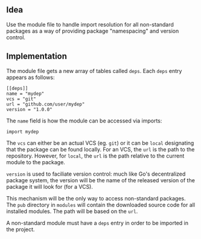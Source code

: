 ## Idea
Use the module file to handle import resolution for all non-standard packages as a way of providing package "namespacing" and version control.

## Implementation
The module file gets a new array of tables called `deps`.  Each `deps` entry appears as follows:

```
[[deps]]
name = "mydep"
vcs = "git"
url = "github.com/user/mydep"
version = "1.0.0"
```

The `name` field is how the module can be accessed via imports:

```
import mydep
```

The `vcs` can either be an actual VCS (eg. `git`) or it can be `local` designating that the package can be found locally.  For an VCS, the `url` is the path to the repository.  However, for `local`, the `url` is the path relative to the current module to the package.

`version` is used to faciliate version control: much like Go's decentralized package system, the version will be the name of the released version of the package it will look for (for a VCS).

This mechanism will be the only way to access non-standard packages.  The `pub` directory in `modules` will contain the downloaded source code for all installed modules.  The path will be based on the `url`.  

A non-standard module must have a `deps` entry in order to be imported in the project.